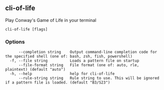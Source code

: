 ## cli-of-life

Play Conway's Game of Life in your terminal

```
cli-of-life [flags]
```

### Options

```
      --completion string    Output command-line completion code for the specified shell (one of: bash, zsh, fish, powershell)
  -f, --file string          Loads a pattern file on startup
      --file-format string   File format (one of: auto, rle, plaintext) (default "auto")
  -h, --help                 help for cli-of-life
      --rule-string string   Rule string to use. This will be ignored if a pattern file is loaded. (default "B3/S23")
```

